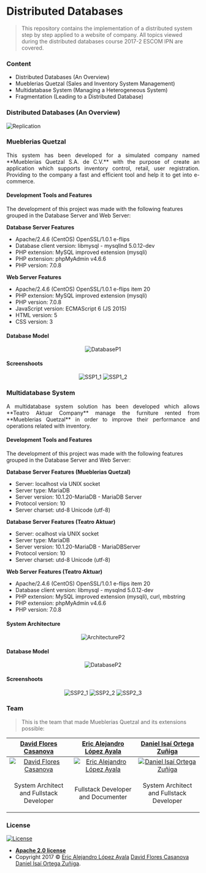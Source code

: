 # Distributed Databases
> This repository contains the implementation of a distributed system step by step applied to a website of company. All topics viewed during the distributed databases course 2017-2 ESCOM IPN are covered.

### Content
 - Distributed Databases (An Overview)
 - Mueblerias Quetzal (Sales and Inventory System Management)
 - Multidatabase System (Managing a Heterogeneous System)
 - Fragmentation (Leading to a Distributed Database)
 
### Distributed Databases (An Overview)

<img src="https://github.com/PitCoder/DistributedDataBases/blob/master/IMG/replication.gif" alt="Replication"/>
 
### Mueblerias Quetzal
<p align="justify">
This system has been developed for a simulated company named **Mueblerías Quetzal S.A. de C.V.** with the purpose of create an application which supports inventory control, retail, user registration. Providing to the company a fast and efficient tool and help it to get into e-commerce.
</p>

#### Development Tools and Features
The development of this project was made with the following features grouped in the Database Server and Web Server:

**Database Server Features**
- Apache/2.4.6 (CentOS) OpenSSL/1.0.1 e-flips
- Database client version: libmysql - mysqllnd 5.0.12-dev
- PHP extension: MySQL improved extension (mysqli)
- PHP extension: phpMyAdmin v4.6.6
- PHP version: 7.0.8

**Web Server Features**
- Apache/2.4.6 (CentOS) OpenSSL/1.0.1 e-flips item 20
- PHP extension: MySQL improved extension (mysqli)
- PHP version: 7.0.8
- JavaScript version: ECMAScript 6 (JS 2015)
- HTML version: 5
- CSS version: 3

#### Database Model

<p align="center">
  <img src="https://github.com/PitCoder/DistributedDataBases/blob/master/IMG/proyecto1_database.png" alt="DatabaseP1"/>
</p>

#### Screenshoots

<p align="center">
  <img src="https://github.com/PitCoder/DistributedDataBases/blob/master/IMG/proyecto1_1.png" alt="SSP1_1"/>
  <img src="https://github.com/PitCoder/DistributedDataBases/blob/master/IMG/proyecto1_2.png" alt="SSP1_2"/>
</p>

### Multidatabase System
<p align="justify">
A multidatabase system solution has been developed which allows **Teatro Aktuar Company** manage the furniture rented from **Mueblerias Quetzal** in order to improve their performance and operations related with inventory.
</p>

#### Development Tools and Features
The development of this project was made with the following features grouped in the Database Server and Web Server:

**Database Server Features (Mueblerias Quetzal)**
- Server: localhost vía UNIX socket
- Server type: MariaDB
- Server version: 10.1.20-MariaDB - MariaDB Server
- Protocol version: 10
- Server charset: utd-8 Unicode (utf-8)

**Database Server Features (Teatro Aktuar)**
- Server: ocalhost vía UNIX socket
- Server type: MariaDB
- Server version: 10.1.20-MariaDB - MariaDBServer
- Protocol version: 10
- Server charset: utd-8 Unicode (utf-8)

**Web Server Features (Teatro Aktuar)**
- Apache/2.4.6 (CentOS) OpenSSL/1.0.1 e-flips item 20
- Database client version: libmysql - mysqlnd 5.0.12-dev
- PHP extension: MySQL improved extension (mysqli), curl, mbstring
- PHP extension: phpMyAdmin v4.6.6
- PHP version: 7.0.8

#### System Architecture

<p align="center">
  <img src="https://github.com/PitCoder/DistributedDataBases/blob/master/IMG/proyecto2_architecture.png" alt="ArchitectureP2"/>
</p>

#### Database Model

<p align="center">
  <img src="https://github.com/PitCoder/DistributedDataBases/blob/master/IMG/proyecto2_database.png" alt="DatabaseP2"/>
</p>

#### Screenshoots

<p align="center">
  <img src="https://github.com/PitCoder/DistributedDataBases/blob/master/IMG/proyecto2_1.png" alt="SSP2_1"/>
  <img src="https://github.com/PitCoder/DistributedDataBases/blob/master/IMG/proyecto2_2.png" alt="SSP2_2"/>
  <img src="https://github.com/PitCoder/DistributedDataBases/blob/master/IMG/proyecto2_3.png" alt="SSP2_3"/> 
</p>

### Team
> This is the team that made Mueblerias Quetzal and its extensions possible:

| <a href="https://github.com/DavidFCT" target="_blank">**David Flores Casanova**</a> | <a href="https://github.com/PitCoder" target="_blank">**Eric Alejandro López Ayala**</a> | <a href="https://github.com/DanielOrtegaZ" target="_blank">**Daniel Isaí Ortega Zuñiga**</a> |
|:---:| :---:| :---:|
| [![David Flores Casanova](https://avatars3.githubusercontent.com/u/37358298?s=200&v=2)](https://github.com/DavidFCT) | [![Eric Alejandro López Ayala](https://avatars3.githubusercontent.com/u/22123865?s=200&v=2)](https://github.com/PitCoder)  | [![Daniel Isaí Ortega Zuñiga](https://avatars1.githubusercontent.com/u/37394304?s=200&v=2)](https://github.com/DanielOrtegaZ) |
| <p>System Architect and Fullstack Developer</p> | <p>Fullstack Developer and Documenter</p> | <p>System Architect and Fullstack Developer</p> |

### License
[![License](https://img.shields.io/github/license/pitcoder/distributeddatabases.svg?color=orange&style=flat-square)](http://badges.mit-license.org)

- **[Apache 2.0 license](https://github.com/PitCoder/DistributedDataBases/blob/master/LICENSE)**
- Copyright 2017 © <a href="https://github.com/PitCoder" target="_blank">Eric Alejandro López Ayala</a>
<a href="https://github.com/DavidFCT" target="_blank">David Flores Casanova</a>
<a href="https://github.com/DanielOrtegaZ" target="_blank">Daniel Isaí Ortega Zuñiga</a>.


